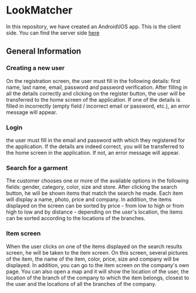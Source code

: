 # LookMatcher

In this repository, we have created an Android\IOS app. This is the client side. You can find the server side [here](https://github.com/ShaharMosh/server)

## General Information

### Creating a new user
On the registration screen, the user must fill in the following details: first name, last name, email, password and password verification. After filling in all the details correctly and clicking on the register button, the user will be transferred to the home screen of the application. If one of the details is filled in incorrectly (empty field / incorrect email or password, etc.), an error message will appear.

### Login
the user must fill in the email and password with which they registered for the application. If the details are indeed correct, you will be transferred to the home screen in the application. If not, an error message will appear.

### Search for a garment
The customer chooses one or more of the available options in the following fields: gender, category, color, size and store. After clicking the search button, he will be shown items that match the search he made. Each item will display a name, photo, price and company. In addition, the items displayed on the screen can be sorted by price - from low to high or from high to low and by distance - depending on the user's location, the items can be sorted according to the locations of the branches.

### Item screen
When the user clicks on one of the items displayed on the search results screen, he will be taken to the item screen. On this screen, several pictures of the item, the name of the item, color, price, size and company will be displayed. In addition, you can go to the item screen on the company's own page. You can also open a map and it will show the location of the user, the location of the branch of the company to which the item belongs, closest to the user and the locations of all the branches of the company.
